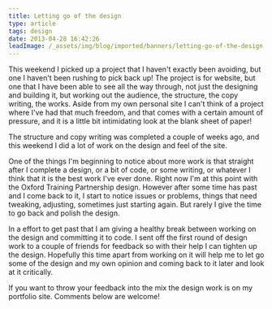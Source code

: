 ```yaml
---
title: Letting go of the design
type: article
tags: design
date: 2013-04-28 16:42:26
leadImage: /_assets/img/blog/imported/banners/letting-go-of-the-design.jpg
---
```

<p> This weekend I picked up a project that I haven&#39;t exactly been avoiding, but one I haven&#39;t been rushing to pick back up! The project is for website, but one that I have been able to see all the way through, not just the designing and building it, but working out the audience, the structure, the copy writing, the works. Aside from my own personal site I can&#39;t think of a project where I&#39;ve had that much freedom, and that comes with a certain amount of pressure, and it is a little bit intimidating look at the blank sheet of paper!</p><p> The structure and copy writing was completed a couple of weeks ago, and this weekend I did a lot of work on the design and feel of the site.</p><p> One of the things I&#39;m beginning to notice about more work is that straight after I complete a design, or a bit of code, or some writing, or whatever I think that it is the best work I&#39;ve ever done. Right now I&#39;m at this point with the Oxford Training Partnership design. However after some time has past and I come back to it, I start to notice issues or problems, things that need tweaking, adjusting, sometimes just starting again. But rarely I give the time to go back and polish the design.</p><p> In a effort to get past that I am giving a healthy break between working on the design and committing it to code. I sent off the first round of design work to a couple of friends for feedback so with their help I can tighten up the design. Hopefully this time apart from working on it will help me to let go some of the design and my own opinion and coming back to it later and look at it critically.</p><p> If you want to throw your feedback into the mix the design work is on my portfolio site. Comments below are welcome!</p>
